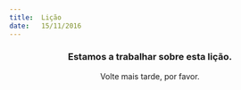 ```yaml
---
title:  Lição
date:   15/11/2016
---
```


### <center>Estamos a trabalhar sobre esta lição.</center>
<center>Volte mais tarde, por favor.</center>